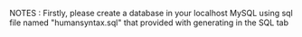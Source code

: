 NOTES : Firstly, please create a database in your localhost MySQL using sql file named "humansyntax.sql" that provided with generating in the SQL tab
